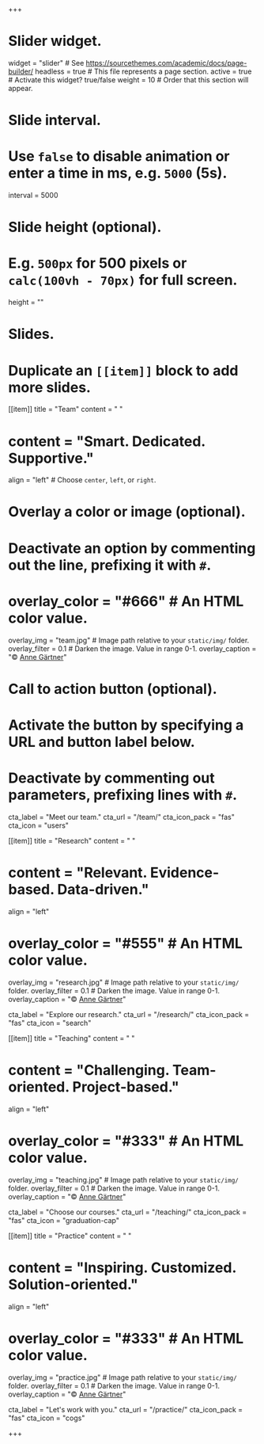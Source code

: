 +++
# Slider widget.
widget = "slider"  # See https://sourcethemes.com/academic/docs/page-builder/
headless = true  # This file represents a page section.
active = true  # Activate this widget? true/false
weight = 10  # Order that this section will appear.

# Slide interval.
# Use `false` to disable animation or enter a time in ms, e.g. `5000` (5s).
interval = 5000

# Slide height (optional).
# E.g. `500px` for 500 pixels or `calc(100vh - 70px)` for full screen.
height = ""

# Slides.
# Duplicate an `[[item]]` block to add more slides.
[[item]]
  title = "Team"
  content = " "
  # content = "Smart. Dedicated. Supportive."
  align = "left"  # Choose `center`, `left`, or `right`.

  # Overlay a color or image (optional).
  #   Deactivate an option by commenting out the line, prefixing it with `#`.
  # overlay_color = "#666"  # An HTML color value.
  overlay_img = "team.jpg"  # Image path relative to your `static/img/` folder.
  overlay_filter = 0.1  # Darken the image. Value in range 0-1.
  overlay_caption = "&copy; [Anne Gärtner](https://www.gaertner-photo.de)"

  # Call to action button (optional).
  #   Activate the button by specifying a URL and button label below.
  #   Deactivate by commenting out parameters, prefixing lines with `#`.
  cta_label = "Meet our team."
  cta_url = "/team/"
  cta_icon_pack = "fas"
  cta_icon = "users"

[[item]]
  title = "Research"
  content = " "
  # content = "Relevant. Evidence-based. Data-driven."
  align = "left"

  # overlay_color = "#555"  # An HTML color value.
  overlay_img = "research.jpg"  # Image path relative to your `static/img/` folder.
  overlay_filter = 0.1  # Darken the image. Value in range 0-1.
  overlay_caption = "&copy; [Anne Gärtner](https://www.gaertner-photo.de)"

  cta_label = "Explore our research."
  cta_url = "/research/"
  cta_icon_pack = "fas"
  cta_icon = "search"

[[item]]
  title = "Teaching"
  content = " "
  # content = "Challenging. Team-oriented. Project-based."
  align = "left"

  # overlay_color = "#333"  # An HTML color value.
  overlay_img = "teaching.jpg"  # Image path relative to your `static/img/` folder.
  overlay_filter = 0.1  # Darken the image. Value in range 0-1.
  overlay_caption = "&copy; [Anne Gärtner](https://www.gaertner-photo.de)"

  cta_label = "Choose our courses."
  cta_url = "/teaching/"
  cta_icon_pack = "fas"
  cta_icon = "graduation-cap"

[[item]]
  title = "Practice"
  content = " "
  # content = "Inspiring. Customized. Solution-oriented."
  align = "left"

  # overlay_color = "#333"  # An HTML color value.
  overlay_img = "practice.jpg"  # Image path relative to your `static/img/` folder.
  overlay_filter = 0.1 # Darken the image. Value in range 0-1.
  overlay_caption = "&copy; [Anne Gärtner](https://www.gaertner-photo.de)"

  cta_label = "Let's work with you."
  cta_url = "/practice/"
  cta_icon_pack = "fas"
  cta_icon = "cogs"


+++
